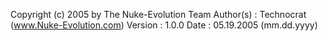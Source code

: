    Copyright (c) 2005 by The Nuke-Evolution Team
   Author(s)     : Technocrat (www.Nuke-Evolution.com)
   Version       : 1.0.0
   Date          : 05.19.2005 (mm.dd.yyyy)

